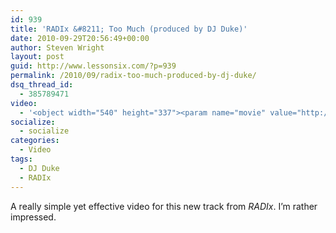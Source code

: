 ```yaml
---
id: 939
title: 'RADIx &#8211; Too Much (produced by DJ Duke)'
date: 2010-09-29T20:56:49+00:00
author: Steven Wright
layout: post
guid: http://www.lessonsix.com/?p=939
permalink: /2010/09/radix-too-much-produced-by-dj-duke/
dsq_thread_id:
  - 385789471
video:
  - '<object width="540" height="337"><param name="movie" value="http://www.youtube.com/v/_779_KdZQhA?fs=1&hl=en_GB"></param><param name="allowFullScreen" value="true"></param><param name="allowscriptaccess" value="always"></param><embed src="http://www.youtube.com/v/_779_KdZQhA?fs=1&hl=en_GB" type="application/x-shockwave-flash" width="540" height="337" allowscriptaccess="always" allowfullscreen="true"></embed></object>'
socialize:
  - socialize
categories:
  - Video
tags:
  - DJ Duke
  - RADIx
---
```

A really simple yet effective video for this new track from _RADIx_. I&#8217;m rather impressed.